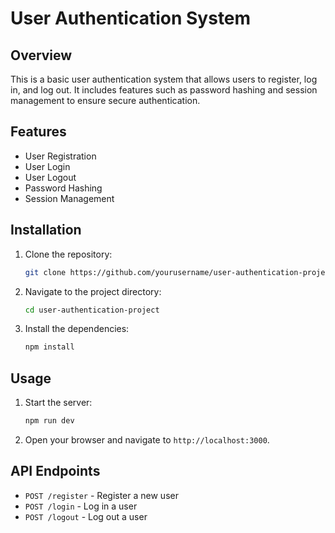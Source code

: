 # User Authentication System

## Overview
This is a basic user authentication system that allows users to register, log in, and log out. It includes features such as password hashing and session management to ensure secure authentication.

## Features
- User Registration
- User Login
- User Logout
- Password Hashing
- Session Management

## Installation
1. Clone the repository:
    ```bash
    git clone https://github.com/yourusername/user-authentication-project.git
    ```
2. Navigate to the project directory:
    ```bash
    cd user-authentication-project
    ```
3. Install the dependencies:
    ```bash
    npm install
    ```

## Usage
1. Start the server:
    ```bash
    npm run dev
    ```
2. Open your browser and navigate to `http://localhost:3000`.

## API Endpoints
- `POST /register` - Register a new user
- `POST /login` - Log in a user
- `POST /logout` - Log out a user



